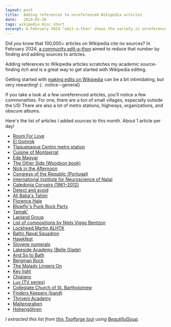 ```yaml
---
layout: post
title:  Adding references to unreferenced Wikipedia articles
date:   2024-02-28
tags: wikipedia misc short
excerpt: A February 2024 "edit-a-thon" shows the variety in unreferenced Wikipedia articles.
---
```

Did you know that 100,000+ articles on Wikipedia cite no sources? In February 2024, [a community edit-a-thon](https://en.wikipedia.org/wiki/Wikipedia:WikiProject_Unreferenced_articles/Backlog_drives/February_2024) aimed to reduce that number by finding and adding sources to articles.

Adding references to Wikipedia articles scratches my academic source-finding itch and is a great way to get started with Wikipedia editing.

Getting started with [making edits on Wikipedia](https://en.wikipedia.org/wiki/Wikipedia:Contributing_to_Wikipedia) can be a bit intimidating, but very rewarding!
{: .notice--general}

If you take a look at a few unreferenced articles, you'll notice a few commonalities. 
For one, there are a ton of small villages, especially outside the US!
There are also a lot of metro stations, highways, organizations, and obscure albums.

Here's the list of articles I added sources to this month. About 1 article per day!

 - [Room For Love](https://en.wikipedia.org/wiki/Room_For_Love)
 - [El Gomrok](https://en.wikipedia.org/wiki/El_Gomrok)
 - [Tlaquepaque Centro metro station](https://en.wikipedia.org/wiki/Tlaquepaque_Centro_metro_station)
 - [Cuisine of Montserrat](https://en.wikipedia.org/wiki/Cuisine_of_Montserrat)
 - [Ede Magyar](https://en.wikipedia.org/wiki/Ede_Magyar)
 - [The Other Side (Woodson book)](https://en.wikipedia.org/wiki/The_Other_Side_(Woodson_book))
 - [Nick in the Afternoon](https://en.wikipedia.org/wiki/Nick_in_the_Afternoon)
 - [Congress of the Republic (Portugal)](https://en.wikipedia.org/wiki/Congress_of_the_Republic_(Portugal))
 - [International Institute for Neuroscience of Natal](https://en.wikipedia.org/wiki/International_Institute_for_Neuroscience_of_Natal)
 - [Caledonia Corvairs (1961–2012)](https://en.wikipedia.org/wiki/Caledonia_Corvairs_(1961–2012))
 - [Detect and avoid](https://en.wikipedia.org/wiki/Detect_and_avoid)
 - [Ali Baba's Tahini](https://en.wikipedia.org/wiki/Ali_Baba's_Tahini)
 - [Florence Hale](https://en.wikipedia.org/wiki/Florence_Hale)
 - [Blowfly's Punk Rock Party](https://en.wikipedia.org/wiki/Blowfly's_Punk_Rock_Party)
 - [Tamak'](https://en.wikipedia.org/wiki/Tamak')
 - [Lapland Group](https://en.wikipedia.org/wiki/Lapland_Group)
 - [List of compositions by Niels Viggo Bentzon](https://en.wikipedia.org/wiki/List_of_compositions_by_Niels_Viggo_Bentzon)
 - [Lockheed Martin ALHTK](https://en.wikipedia.org/wiki/Lockheed_Martin_ALHTK)
 - [Baltic Naval Squadron](https://en.wikipedia.org/wiki/Baltic_Naval_Squadron)
 - [Hawkfest](https://en.wikipedia.org/wiki/Hawkfest)
 - [Slovene numerals](https://en.wikipedia.org/wiki/Slovene_numerals)
 - [Lakeside Academy (Belle Glade)](https://en.wikipedia.org/wiki/Lakeside_Academy_(Belle_Glade))
 - [And So to Bath](https://en.wikipedia.org/wiki/And_So_to_Bath)
 - [Bergman Rock](https://en.wikipedia.org/wiki/Bergman_Rock)
 - [The Malady Lingers On](https://en.wikipedia.org/wiki/The_Malady_Lingers_On)
 - [Key light](https://en.wikipedia.org/wiki/Key_light)
 - [Chiaiano](https://en.wikipedia.org/wiki/Chiaiano)
 - [Luv (TV series)](https://en.wikipedia.org/wiki/Luv_(TV_series))
 - [Collegiate Church of St. Bartholomew](https://en.wikipedia.org/wiki/Collegiate_Church_of_St._Bartholomew)
 - [Finders Keepers (band)](https://en.wikipedia.org/wiki/Finders_Keepers_(band))
 - [Thriveni Academy](https://en.wikipedia.org/wiki/Thriveni_Academy)
 - [Maltengraben](https://en.wikipedia.org/wiki/Maltengraben)
 - [Hohengöhren](https://en.wikipedia.org/wiki/Hohengöhren)

_I extracted this list from [this Toolforge tool](https://sigma.toolforge.org/summary.py?name=Suriname0&search=FEB24&max=50&server=enwiki&ns=&enddate=20240201&startdate=) using [BeautifulSoup](https://github.com/levon003/levon003.github.io/blob/main/notebooks/WikipediaUnferencedArticles.ipynb)._